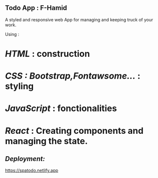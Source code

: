 ## Todo App : F-Hamid

A styled and responsive web App for managing and keeping truck of your work.

Using :

# _HTML_ : construction

# _CSS : Bootstrap,Fontawsome..._ : styling

# _JavaScript_ : fonctionalities

# _React_ : Creating components and managing the state.

## _Deployment:_

[https://spatodo.netlify.app ](https://spatodo.netlify.app )
